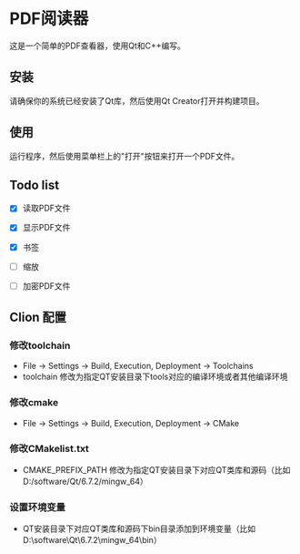 

# PDF阅读器

这是一个简单的PDF查看器，使用Qt和C++编写。

## 安装

请确保你的系统已经安装了Qt库，然后使用Qt Creator打开并构建项目。

## 使用

运行程序，然后使用菜单栏上的"打开"按钮来打开一个PDF文件。


## Todo list
- [x] 读取PDF文件
- [x] 显示PDF文件
- [x] 书签
- [ ] 缩放
- [ ] 加密PDF文件


## Clion 配置
### 修改toolchain
- File -> Settings -> Build, Execution, Deployment -> Toolchains
- toolchain 修改为指定QT安装目录下tools对应的编译环境或者其他编译环境
### 修改cmake 
- File -> Settings -> Build, Execution, Deployment -> CMake
### 修改CMakelist.txt
- CMAKE_PREFIX_PATH 修改为指定QT安装目录下对应QT类库和源码（比如D:/software/Qt/6.7.2/mingw_64）
### 设置环境变量
- QT安装目录下对应QT类库和源码下bin目录添加到环境变量（比如D:\software\Qt\6.7.2\mingw_64\bin）
